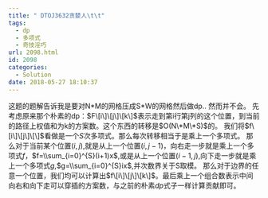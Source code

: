 ```yaml
---
title: " DTOJ3632贪婪人\t\t"
tags:
  - dp
  - 多项式
  - 奇技淫巧
url: 2098.html
id: 2098
categories:
  - Solution
date: 2018-05-27 18:10:37
---
```


这题的题解告诉我是要对N\*M的网格压成S\*W的网格然后做dp.. 然而并不会。 先考虑原来那个朴素的dp：$F\[i\]\[j\]\[k\]$表示走到第i行第j列的这个位置，到当前的路径上权值和为k的方案数。这个东西的转移是$O(N\*M\*S)$的。 我们将$f\[i\]\[j\]\[\]$看做是一个$S$次多项式。那么每次转移相当于是乘上一个多项式。 那么对于当前某个位置$(i,j)$,就是从上一个位置$(i,j-1)$，向右走一步就是乘上一个多项式$f$，$f=\\sum_{i=0}^{S}(i+1)x$,或是从上一个位置$(i-1,j)$,向下走一步就是乘上一个多项式$g$,$g=\\sum_{i=0}^{S}ix$,并次数界关于S取模。 那么对于边界的任意一个位置，我们均可以计算出$f\[i\]\[j\]\[k\]$。最后乘上一个组合数表示中间向右和向下走可以穿插的方案数，与之前的朴素$dp$式子一样计算贡献即可。
